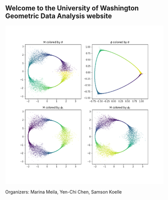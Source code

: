 ## Welcome to the University of Washington Geometric Data Analysis website

![](sim4pres.png)

Organizers: Marina Meila, Yen-Chi Chen, Samson Koelle
